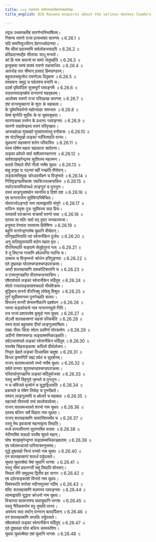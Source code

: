 ```yaml
---
title: ०२६ रावणस्य कपिनायकविवरणश्रवणेच्छा
title_english: 026 Ravana enquires about the various monkey leaders

---
```



तद्वचः पथ्यमक्लीबं सारणेनाभिभाषितम्।  
निशम्य रावणो राजा प्रत्यभाषत सारणम् ॥ 6.26.1 ॥   
यदि मामभियुञ्जीरन् देवगन्धर्वदानवाः।  
नैव सीतां प्रदास्यामि सर्वलोकभयादपि ॥ 6.26.2 ॥   
प्रतिप्रदानमद्यैव सीतायाः साधु मन्यसे।  
को हि नाम सपत्नो मां समरे जेतुमर्हति ॥ 6.26.3 ॥   
इत्युक्त्वा परुषं वाक्यं रावणो राक्षसाधिपः ॥ 6.26.4 ॥   
आरुरोह ततः श्रीमान् प्रासादं हिमपाण्डरम्।  
बहुतालसमुत्सेधं रावणोऽथ दिदृक्षया ॥ 6.26.5 ॥   
पश्यमानः समुद्रं च पर्वतांश्च वनानि च।  
ददर्श पृथिवीदेशं सुसम्पूर्णं प्लवङ्गमैः ॥ 6.26.6 ॥   
तदपारमसङ्ख्येयं वानराणां महद्बलम्।  
आलोक्य रावणो राजा परिपप्रच्छ सारणम् ॥ 6.26.7 ॥   
एषां वानरमुख्यानां के शूराः के महाबलाः।  
के पूर्वमभिवर्तन्ते महोत्साहाः समन्ततः ॥ 6.26.8 ॥   
केषां शृणोति सुग्रीवः के वा यूथपयूथपाः।  
सारणाचक्ष्व तत्त्वेन के प्रधानाः प्लवङ्गमाः ॥ 6.26.9 ॥   
सारणो राक्षसेन्द्रस्य वचनं परिपृच्छतः।  
आचचक्षेऽथ मुख्यज्ञो मुख्यांस्तांस्तु वनौकसः ॥ 6.26.10 ॥   
एष योऽभिमुखो लङ्कां नर्दंस्तिष्ठति वानरः।  
यूथपानां सहस्राणां शतेन परिवारितः ॥ 6.26.11 ॥   
यस्य घोषेण महता सप्राकारा सतोरणा।  
लङ्का प्रवेपते सर्वा सशैलवनकानना ॥ 6.26.12 ॥   
सर्वशाखामृगेन्द्रस्य सुग्रीवस्य महात्मनः।  
बलाग्रे तिष्ठते वीरो नीलो नामैष यूथपः ॥ 6.26.13 ॥   
बाहू प्रगृह्य यः पद्भ्यां महीं गच्छति वीर्यवान्।  
लङ्कामभिमुखः क्रोधादभीक्ष्णं च विजृम्भते ॥ 6.26.14 ॥   
गिरिशृङ्गप्रतीकाशः पद्मकिञ्जल्कसन्निभः ॥ 6.26.15 ॥   
स्फोटयत्यभिसंरब्धो लाङ्गूलं च पुनःपुनः।  
यस्य लाङ्गूलशब्देन स्वनन्ति प्र दिशो दश ॥ 6.26.16 ॥   
एष वानरराजेन सुग्रीवेणाभिषेचितः।  
योवराज्येऽङ्गदो नाम त्वामाह्वयति संयुगे ॥ 6.26.17 ॥   
वालिनः सदृशः पुत्रः सुग्रीवस्य सदा प्रियः।  
राघवार्थे पराक्रान्तः शक्रार्थे वरुणो यथा ॥ 6.26.18 ॥   
एतस्य सा मतिः सर्वा यद् दृष्टा जनकात्मजा।  
हनूमता वेगवता राघवस्य हितैषिणा ॥ 6.26.19 ॥   
बहूनि वानरेन्द्राणामेष यूथानि वीर्यवान्।  
परिगृह्याभियाति त्वां स्वेनानीकेन दुर्जयः ॥ 6.26.20 ॥   
अनु वालिसुतस्यापि बलेन महता वृतः।  
वीरस्तिष्ठति सङ्ग्रामे सेतुहेतुरयं नलः ॥ 6.26.21 ॥   
ये तु विष्टभ्य गात्राणि क्ष्वेलयन्ति नदन्ति च।  
उत्थाय च विजृम्भन्ते क्रोधेन हरिपुङ्गवाः ॥ 6.26.22 ॥   
एते दुष्प्रसहा घोराश्चण्डाश्चण्डपराक्रमाः।  
अष्टौ शतसहस्राणि दशकोटिशतानि च ॥ 6.26.23 ॥   
य एनमनुगच्छन्ति वीराश्चन्दनवासिनः।  
एषैवाशंसते लङ्कां स्वेनानीकेन मर्दितुम् ॥ 6.26.24 ॥   
श्वेतो रजतसङ्काशश्चपलो भीमविक्रमः।  
बुद्धिमान् वानरो वीरस्त्रिषु लोकेषु विश्रुतः ॥ 6.26.25 ॥   
तूर्णं सुग्रीवमागम्य पुनर्गच्छति सत्वरः।  
विभजन् वानरीं सेनामनीकानि प्रहर्षयन् ॥ 6.26.26 ॥   
नाम्ना सङ्कोचनो नाम नानानगयुतो गिरिः।  
तत्र राज्यं प्रशास्त्येष कुमुदो नाम यूथपः ॥ 6.26.27 ॥   
योऽसौ शतसहस्राणां सहस्रं परिकर्षति ॥ 6.26.28 ॥   
यस्य वाला बहुव्यामा दीर्घा लाङ्गूलमाश्रिताः।  
ताम्राः पीताः सिताः श्वेताः प्रकीर्णा घोरकर्मणः ॥ 6.26.29 ॥   
अदीनो रोषणश्चण्डः सङ्ग्राममभिकाङ्क्षति।  
एषोऽप्याशंसते लङ्कां स्वेनानीकेन मर्दितुम् ॥ 6.26.30 ॥   
यस्त्वेष सिंहसङ्काशः कपिलो दीर्घलोचनः।  
निभृतः प्रेक्षते लङ्कां दिधक्षन्निव चक्षुषा ॥ 6.26.31 ॥   
विन्ध्यं कृष्णगिरिं सह्यं पर्वतं च सुदर्शनम्।  
राजन् सततमध्यास्ते रम्भो नामैष यूथपः ॥ 6.26.32 ॥   
यमेते वानराः शूराश्चण्डाश्चण्डपराक्रमाः।  
परिवार्यानुगच्छन्ति लङ्कां मर्दितुमोजसा ॥ 6.26.33 ॥   
यस्तु कर्णौ विवृणुते जृम्भते च पुनःपुनः।  
न च संविजते मृत्योर्न च युद्धाद्विधावति ॥ 6.26.34 ॥   
प्रकम्पते च रोषेण तिर्यक् च पुनरीक्षते।  
पश्यन् लाङ्गूलमपि च क्ष्वेलते च महाबलः ॥ 6.26.35 ॥   
महाजवो वीतभयो रम्यं साल्वेयपर्वतम्।  
राजन् सततमध्यास्ते शरभो नाम यूथपः ॥ 6.26.36 ॥   
एतस्य बलिनः सर्वे विहारा नाम यूथपाः।  
राजन् शतसहस्राणि चत्वारिंशत्तथैव च ॥ 6.26.37 ॥   
यस्तु मेघ इवाकाशं महानावृत्य तिष्ठति।  
मध्ये वानरवीराणां सुराणामिव वासवः ॥ 6.26.38 ॥   
भेरीणामिव सन्नादो यस्यैष श्रूयते महान्।  
घोषः शाखामृगेन्द्राणां सङ्ग्राममभिकाङ्क्षताम् ॥ 6.26.39 ॥   
एष पर्वतमध्यास्ते पारियात्रमनुत्तमम्।  
युद्धे दुष्प्रसहो नित्यं पनसो नाम यूथपः ॥ 6.26.40 ॥   
एनं शतसहस्राणां शतार्धं पर्युपासते।  
यूथपा यूथपश्रेष्ठं येषां यूथानि भागशः ॥ 6.26.41 ॥   
यस्तु भीमां प्रवल्गन्तीं चमूं तिष्ठति शोभयन्।  
स्थितां तीरे समुद्रस्य द्वितीय इव सागरः ॥ 6.26.42 ॥   
एष दर्दरसङ्काशो विनतो नाम यूथपः।  
पिबंश्चरति पर्णासां नदीनामुत्तमां नदीम् ॥ 6.26.43 ॥   
षष्टिः शतसहस्राणि बलमस्य प्लवङ्गमाः ॥ 6.26.44 ॥   
त्वामाह्वयति युद्धाय क्रोधनो नाम यूथपः।  
विक्रान्ता बलवन्तश्च यथायूथानि भागशः ॥ 6.26.45 ॥   
यस्तु गैरिकवर्णाभं वपुः पुष्यति वानरः।  
अवमत्य सदा सर्वान् वानरान् बलदर्पितान् ॥ 6.26.46 ॥   
एनं शतसहस्राणि सप्ततिः पर्युपासते।  
एषैवाशंसते लङ्कां स्वेनानीकेन मर्दितुम् ॥ 6.26.47 ॥   
एते दुष्प्रसहा घोरा बलिनः कामरूपिणः।  
यूथपा यूथपश्रेष्ठा एषां यूथानि भागशः ॥ 6.26.48 ॥   